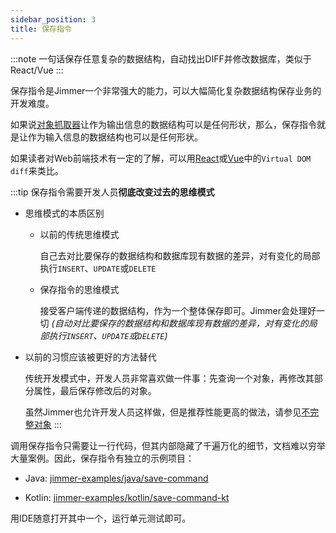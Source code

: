 ```yaml
---
sidebar_position: 3
title: 保存指令
---
```


:::note
一句话保存任意复杂的数据结构，自动找出DIFF并修改数据库，类似于React/Vue
:::

保存指令是Jimmer一个非常强大的能力，可以大幅简化复杂数据结构保存业务的开发难度。

如果说[对象抓取器](../../query/object-fetcher)让作为输出信息的数据结构可以是任何形状，那么，保存指令就是让作为输入信息的数据结构也可以是任何形状。

如果读者对Web前端技术有一定的了解，可以用[React](https://react.dev/)或[Vue](https://vuejs.org/)中的`Virtual DOM diff`来类比。

:::tip
保存指令需要开发人员**彻底改变过去的思维模式**

-   思维模式的本质区别

    -   以前的传统思维模式

        自己去对比要保存的数据结构和数据库现有数据的差异，对有变化的局部执行`INSERT`、`UPDATE`或`DELETE`

    -   保存指令的思维模式

        接受客户端传递的数据结构，作为一个整体保存即可。Jimmer会处理好一切 *(自动对比要保存的数据结构和数据库现有数据的差异，对有变化的局部执行`INSERT`、`UPDATE`或`DELETE`)*

-   以前的习惯应该被更好的方法替代

    传统开发模式中，开发人员非常喜欢做一件事：先查询一个对象，再修改其部分属性，最后保存修改后的对象。

    虽然Jimmer也允许开发人员这样做，但是推荐性能更高的做法，请参见[不完整对象](./incomplete)
:::

调用保存指令只需要让一行代码，但其内部隐藏了千遍万化的细节，文档难以穷举大量案例。因此，保存指令有独立的示例项目：

-   Java: [jimmer-examples/java/save-command](https://github.com/babyfish-ct/jimmer-examples/tree/main/java/save-command)

-   Kotlin: [jimmer-examples/kotlin/save-command-kt](https://github.com/babyfish-ct/jimmer-examples/tree/main/kotlin/save-command-kt)

用IDE随意打开其中一个，运行单元测试即可。
